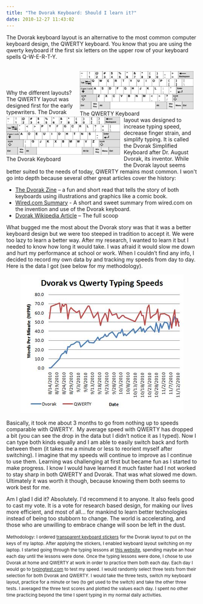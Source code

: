 ```yaml
---
title: "The Dvorak Keyboard: Should I learn it?"
date: 2010-12-27 11:43:02
---
```


The Dvorak keyboard layout is an alternative to the most common computer keyboard design, the QWERTY keyboard. You know that you are using the qwerty keyboard if the first six letters on the upper row of your keyboard spells Q-W-E-R-T-Y.

<div class="clearfix" style="clear:both; margin:30px 0 0 0;">
  <div style="width: 310px;float:right;">
    <img alt="The QWERTY Keyboard" height="100" src="/assets/images/800px-KB_United_States-NoAltGr.svg_.png" title="800px-KB_United_States-NoAltGr.svg" width="300" /><span>The QWERTY Keyboard</span>
  </div>

  <div style="width: 310px;float:left;">
    <img alt="The Dvorak Keyboard" height="100" src="/assets/images/800px-KB_United_States_Dvorak.svg_.png" title="800px-KB_United_States_Dvorak.svg" width="300" /><span>The Dvorak Keyboard</span>
  </div>
</div>

<br/>
<br/>

Why the different layouts? The QWERTY layout was designed first for the early typewriters. The Dvorak layout was designed to increase typing speed, decrease finger strain, and simplify typing. It is called the Dvorak Simplified Keyboard after Dr. August Dvorak, its inventor. While the Dvorak layout seems better suited to the needs of today, QWERTY remains most common. I won't go into depth because several other great articles cover the history:

*   <a href="http://www.dvzine.org/" title="The Dvorak Zine">The Dvorak Zine</a> – a fun and short read that tells the story of both keyboards using illustrations and graphics like a comic book.
*   <a href="http://www.wired.com/thisdayintech/2010/05/0512dvorak-keyboard-patent/" title="Dvorak Keyboard Summary">Wired.com Summary</a> - A short and sweet summary from wired.com on the invention and use of the Dvorak keyboard.
*   <a href="http://en.wikipedia.org/wiki/Dvorak_Simplified_Keyboard" title="Dvorak Simplified Keyboard Article">Dvorak Wikipedia Article</a> – The full scoop

What bugged me the most about the Dvorak story was that it was a better keyboard design but we were too steeped in tradition to accept it. We were too lazy to learn a better way. After my research, I wanted to learn it but I needed to know how long it would take. I was afraid it would slow me down and hurt my performance at school or work. When I couldn’t find any info, I decided to record my own data by and tracking my speeds from day to day. Here is the data I got (see below for my methodology).

<p style="text-align: center;">
  <img alt="Dvorak vs Qwerty typing speeds" src="/assets/images/Dvorak-vs-Qwerty-typing-speeds.jpg" title="Dvorak vs Qwerty typing speeds" />
</p>

Basically, it took me about 3 months to go from nothing up to speeds comparable with QWERTY.  My average speed with QWERTY has dropped a bit (you can see the drop in the data but I didn’t notice it as I typed). Now I can type both kinds equally and I am able to easily switch back and forth between them (it takes me a minute or less to reorient myself after switching). I imagine that my speeds will continue to improve as I continue to use them. Learning was challenging at first but became fun as I started to make progress. I know I would have learned it much faster had I not worked to stay sharp in both QWERTY and Dvorak. That was what slowed me down. Ultimately it was worth it though, because knowing them both seems to work best for me.

Am I glad I did it? Absolutely. I'd recommend it to anyone. It also feels good to cast my vote. It is a vote for research based design, for making our lives more efficient, and most of all… for mankind to learn better technologies instead of being too stubborn to change. The world is accelerating, and those who are unwilling to embrace change will soon be left in the dust.

<small>
  Methodology: I ordered <a href="http://www.google.com/search?q=dvorak+keyboard+stickers&ie=utf-8&oe=utf-8&aq=t&rls=org.mozilla:en-US:official&client=firefox-a#q=dvorak+keyboard+stickers&hl=en&client=firefox-a&hs=yL9&rls=org.mozilla:en-US:official&prmd=ivns&source=univ&tbs=shop:1&tbo=u&ei=_U8YTfHBI474sAOZ4p3RAg&sa=X&oi=product_result_group&ct=title&resnum=1&ved=0CDAQrQQwAA&biw=1074&bih=600&fp=9bef8cda26d1a6ec" title="Dvorak Keyboard Stickers">transparent keyboard stickers</a> for the Dvorak layout to put on the keys of my laptop. After applying the stickers, I enabled keyboard layout switching on my laptop. I started going through the typing lessons at <a href="http://gigliwood.com/abcd/lessons/" title="Dvorak Typing Lessons">this website</a>, spending maybe an hour each day until the lessons were done. Once the typing lessons were done, I chose to use Dvorak at home and QWERTY at work in order to practice them both each day. Each day I would go to <a href="http://www.typingtest.com/" title="typingtest.com">typingtest.com</a> to test my speed. I would randomly select three tests from their selection for both Dvorak and QWERTY. I would take the three tests, switch my keyboard layout, practice for a minute or two (to get used to the switch) and take the other three tests. I averaged the three test scores and plotted the values each day. I spent no other time practicing beyond the time I spent typing in my normal daily activities.
</small>
